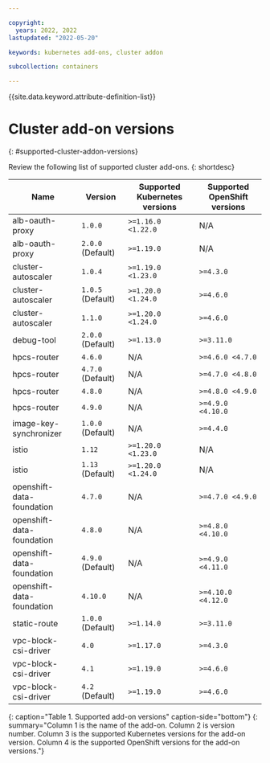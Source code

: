 ```yaml
---

copyright: 
  years: 2022, 2022
lastupdated: "2022-05-20"

keywords: kubernetes add-ons, cluster addon

subcollection: containers

---
```


{{site.data.keyword.attribute-definition-list}}

# Cluster add-on versions
{: #supported-cluster-addon-versions}

Review the following list of supported cluster add-ons.
{: shortdesc}

| Name | Version | Supported Kubernetes versions | Supported OpenShift versions |
| --- | --- | --- | --- |
| alb-oauth-proxy | `1.0.0`  | `>=1.16.0 <1.22.0` |  N/A  |
| alb-oauth-proxy | `2.0.0` (Default) | `>=1.19.0` |  N/A  |
| cluster-autoscaler | `1.0.4`  | `>=1.19.0 <1.23.0` | `>=4.3.0` |
| cluster-autoscaler | `1.0.5` (Default) | `>=1.20.0 <1.24.0` | `>=4.6.0` |
| cluster-autoscaler | `1.1.0`  | `>=1.20.0 <1.24.0` | `>=4.6.0` |
| debug-tool | `2.0.0` (Default) | `>=1.13.0` | `>=3.11.0` |
| hpcs-router | `4.6.0`  |  N/A  | `>=4.6.0 <4.7.0` |
| hpcs-router | `4.7.0` (Default) |  N/A  | `>=4.7.0 <4.8.0` |
| hpcs-router | `4.8.0`  |  N/A  | `>=4.8.0 <4.9.0` |
| hpcs-router | `4.9.0`  |  N/A  | `>=4.9.0 <4.10.0` |
| image-key-synchronizer | `1.0.0` (Default) |  N/A  | `>=4.4.0` |
| istio | `1.12`  | `>=1.20.0 <1.23.0` |  N/A  |
| istio | `1.13` (Default) | `>=1.20.0 <1.24.0` |  N/A  |
| openshift-data-foundation | `4.7.0`  |  N/A  | `>=4.7.0 <4.9.0` |
| openshift-data-foundation | `4.8.0`  |  N/A  | `>=4.8.0 <4.10.0` |
| openshift-data-foundation | `4.9.0` (Default) |  N/A  | `>=4.9.0 <4.11.0` |
| openshift-data-foundation | `4.10.0`  |  N/A  | `>=4.10.0 <4.12.0` |
| static-route | `1.0.0` (Default) | `>=1.14.0` | `>=3.11.0` |
| vpc-block-csi-driver | `4.0`  | `>=1.17.0` | `>=4.3.0` |
| vpc-block-csi-driver | `4.1`  | `>=1.19.0` | `>=4.6.0` |
| vpc-block-csi-driver | `4.2` (Default) | `>=1.19.0` | `>=4.6.0` |
{: caption="Table 1. Supported add-on versions" caption-side="bottom"}
{: summary="Column 1 is the name of the add-on. Column 2 is version number. Column 3 is the supported Kubernetes versions for the add-on version. Column 4 is the supported OpenShift versions for the add-on versions."}


